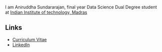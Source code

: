I am Aniruddha Sundararajan, final year Data Science Dual Degree student at [Indian Institute of technology, Madras](https://www.iitm.ac.in/)


## Links

* [Curriculum Vitae](CV.pdf)
* [LinkedIn](https://www.linkedin.com/in/aniruddha-sundararajan/)
